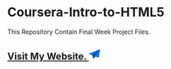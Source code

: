 # Coursera-Intro-to-HTML5
This Repository Contain Final Week Project Files.

## [Visit My Website. <img alt="Click" width="26px" src="https://raw.githubusercontent.com/mack-1999/HealthCare-WebSite/d727a697096d33f1c234755536a771289c96ff56/img/send.svg"/>](https://mack-1999.github.io/My-Personal-Portfolio/)
